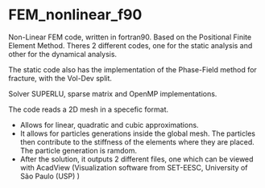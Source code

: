 # FEM_nonlinear_f90

Non-Linear FEM code, written in fortran90. Based on the Positional Finite Element Method. Theres 2 different codes, one for the static analysis and other for the dynamical analysis. 

The static code also has the implementation of the Phase-Field method for fracture, with the Vol-Dev split.

Solver SUPERLU, sparse matrix and OpenMP implementations.

The code reads a 2D mesh in a specefic format.
 - Allows for linear, quadratic and cubic approximations.
 - It allows for particles generations inside the global mesh. The particles then contribute to the stiffness of the elements where they are placed. The particle generation is ramdom.
 - After the solution, it outputs 2 different files, one which can be viewed with AcadView (Visualization software from SET-EESC, University of São Paulo (USP) )
